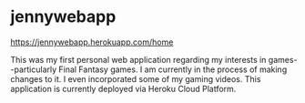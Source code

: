 # jennywebapp
https://jennywebapp.herokuapp.com/home

This was my first personal web application regarding my interests in games--particularly Final Fantasy games. 
I am currently in the process of making changes to it.
I even incorporated some of my gaming videos. This application is currently deployed via Heroku Cloud Platform.
